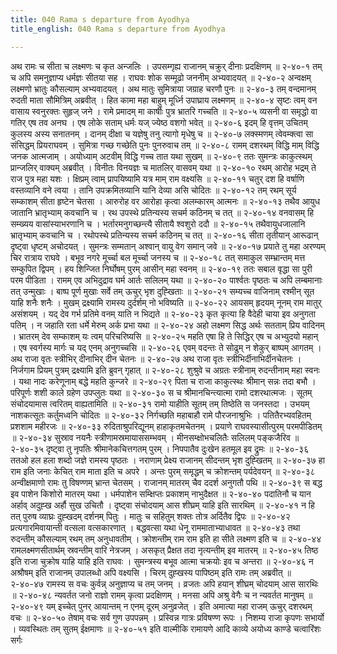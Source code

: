 ```yaml
---
title: 040 Rama s departure from Ayodhya
title_english: 040 Rama s departure from Ayodhya

---
```

<div class="audioEmbed"  caption="श्रीराम-हरिसीताराममूर्ति-घनपाठिभ्यां वचनम्" src="https://archive.org/download/Ramayana-recitation-Sriram-harisItArAmamUrti-Ghanapaati-v2/Kanda_2/Kanda_2_AYK-040-Jana_Kroshaha.mp3"></div>
अथ रामः च सीता च लक्ष्मणः च कृत अन्जलिः ।  
उपसम्गृह्य राजानम् चक्रुर् दीनाः प्रदक्षिणम् ॥ २-४०-१  
तम् च अपि समनुज्ञाप्य धर्मज्ञः सीतया सह ।  
राघवः शोक सम्मूढो जननीम् अभ्यवादयत् ॥ २-४०-२  
अन्वक्षम् लक्ष्मणो भ्रातुः कौसल्याम् अभ्यवादयत् ।  
अथ मातुः सुमित्राया जग्राह चरणौ पुनः ॥ २-४०-३  
तम् वन्दमानम् रुदती माता सौमित्रिम् अब्रवीत् ।  
हित कामा महा बाहुम् मूर्ध्नि उपाघ्राय लक्ष्मणम् ॥ २-४०-४  
सृष्टः त्वम् वन वासाय स्वनुरक्तः सुहृज् जने ।  
रामे प्रमादम् मा कार्षीः पुत्र भ्रातरि गच्चति ॥ २-४०-५  
व्यसनी वा समृद्धो वा गतिर् एष तव अनघ ।  
एष लोके सताम् धर्मः यज् ज्येष्ठ वशगो भवेत् ॥ २-४०-६  
इदम् हि वृत्तम् उचितम् कुलस्य अस्य सनातनम् ।  
दानम् दीक्षा च यज्ञेषु तनु त्यागो मृधेषु च ॥ २-४०-७  
लक्स्मणम् त्वेवम्क्त्वा सा संसिद्धम् प्रियराघवम् ।  
सुमित्रा गच्छ गच्छेति पुनः पुनरुवाच तम् ॥ २-४०-८  
रामम् दशरथम् विद्धि माम् विद्धि जनक आत्मजाम् ।  
अयोध्याम् अटवीम् विद्धि गच्च तात यथा सुखम् ॥ २-४०-९  
ततः सुमन्त्रः काकुत्स्थम् प्रान्जलिर् वाक्यम् अब्रवीत् ।  
विनीतः विनयज्ञः च मातलिर् वासवम् यथा ॥ २-४०-१०  
रथम् आरोह भद्रम् ते राज पुत्र महा यशः ।  
क्षिप्रम् त्वाम् प्रापयिष्यामि यत्र माम् राम वक्ष्यसि ॥ २-४०-११  
चतुर् दश हि वर्षाणि वस्तव्यानि वने त्वया ।  
तानि उपक्रमितव्यानि यानि देव्या असि चोदितः ॥ २-४०-१२  
तम् रथम् सूर्य सम्काशम् सीता हृष्टेन चेतसा ।  
आरुरोह वर आरोहा कृत्वा अलम्कारम् आत्मनः ॥ २-४०-१३  
तथैव आयुध जातानि भ्रातृभ्याम् कवचानि च ।  
रथ उपस्थे प्रतिन्यस्य सचर्म कठिनम् च तत् ॥ २-४०-१४  
वनवासम् हि सम्ख्यय वासांस्याभरणानि च ।  
भर्तारमनुगच्छन्त्यै सीतायै श्वशुरो ददौ ॥ २-४०-१५  
तथैवायुधजालानि भ्रातृभ्याम् कवचानि च ।  
रथोपस्थे प्रतिन्यस्य सचर्म कठिनम् च तत् ॥ २-४०-१६  
सीता तृतीयान् आरूढान् दृष्ट्वा धृष्टम् अचोदयत् ।  
सुमन्त्रः सम्मतान् अश्वान् वायु वेग समान् जवे ॥ २-४०-१७  
प्रयाते तु महा अरण्यम् चिर रात्राय राघवे ।  
बभूव नगरे मूर्च्चा बल मूर्च्चा जनस्य च ॥ २-४०-१८  
तत् समाकुल सम्भ्रान्तम् मत्त सम्कुपित द्विपम् ।  
हय शिन्जित निर्घोषम् पुरम् आसीन् महा स्वनम् ॥ २-४०-१९  
ततः सबाल वृद्धा सा पुरी परम पीडिता ।  
रामम् एव अभिदुद्राव घर्म आर्तः सलिलम् यथा ॥ २-४०-२०  
पार्श्वतः पृष्ठतः च अपि लम्बमानाः तत् उन्मुखाः ।  
बाष्प पूर्ण मुखाः सर्वे तम् ऊचुर् भृश दुह्खिताः ॥ २-४०-२१  
सम्यच्च वाजिनाम् रश्मीन् सूत याहि शनैः शनैः ।  
मुखम् द्रक्ष्यामि रामस्य दुर्दर्शम् नो भविष्यति ॥ २-४०-२२  
आयसम् हृदयम् नूनम् राम मातुर् असंशयम् ।  
यद् देव गर्भ प्रतिमे वनम् याति न भिद्यते ॥ २-४०-२३  
कृत कृत्या हि वैदेही चाया इव अनुगता पतिम् ।  
न जहाति रता धर्मे मेरुम् अर्क प्रभा यथा ॥ २-४०-२४  
अहो लक्ष्मण सिद्ध अर्थः सतताम् प्रिय वादिनम् ।  
भ्रातरम् देव सम्काशम् यः त्वम् परिचरिष्यसि ॥ २-४०-२५  
महति एषा हि ते सिद्धिर् एष च अभ्युदयो महान् ।  
एष स्वर्गस्य मार्गः च यद् एनम् अनुगच्चसि ॥ २-४०-२६  
एवम् वदन्तः ते सोढुम् न शेकुर् बाष्पम् आगतम् ।  
अथ राजा वृतः स्त्रीभिर् दीनाभिर् दीन चेतनः ॥ २-४०-२७  
अथ राजा वृतः स्त्रीभिर्दीनाभिर्दीनचेतनः ।  
निर्जगाम प्रियम् पुत्रम् द्रक्ष्यामि इति ब्रुवन् गृहात् ॥ २-४०-२८  
शुश्रुवे च अग्रतः स्त्रीनाम् रुदन्तीनाम् महा स्वनः ।  
यथा नादः करेणूनाम् बद्धे महति कुन्जरे ॥ २-४०-२९  
पिता च राजा काकुत्स्थः श्रीमान् सन्नः तदा बभौ ।  
परिपूर्णः शशी काले ग्रहेण उपप्लुतः यथा ॥ २-४०-३०  
स च श्रीमानचिन्त्यात्मा रामो दशरथात्मजः ।  
सूतम् संचोदयामास त्वरितम् वाह्यतामिति ॥ २-४०-३१  
रामो याहीति सूतम् तम् तिष्ठेति स जनस्तदा ।  
उभयम् नाशकत्सूतः कर्तुमध्वनि चोदितः ॥ २-४०-३२  
निर्गच्छति महाबाहौ रामे पौरजनाश्रुभिः ।  
पतितैरभ्यवहितम् प्रशशाम महीरजः ॥ २-४०-३३  
रुदिताश्रुपरिद्यूनम् हाहाकृतमचेतनम् ।  
प्रयाणे राघवस्यासीत्पुरम् परमपीडितम् ॥ २-४०-३४  
सुस्राव नयनैः स्त्रीणामस्रमायाससम्भवम् ।  
मीनसम्क्षोभचलितैः सलिलम् पङ्कजैरिव ॥ २-४०-३५  
दृष्ट्वा तु नृपतिः श्रीमानेकचित्तगतम् पुरम् ।  
निपपातैव दुःखेन हतमूल इव द्रुमः ॥ २-४०-३६  
ततओ हल हला शब्दो जज्ञे रामस्य पृष्ठतः ।  
नराणाम् प्रेक्ष्य राजानम् सीदन्तम् भृश दुह्खितम् ॥ २-४०-३७  
हा राम इति जनाः केचित् राम माता इति च अपरे ।  
अन्तः पुरम् समृद्धम् च क्रोशन्तम् पर्यदेवयन् ॥ २-४०-३८  
अन्वीक्षमाणो रामः तु विषण्णम् भ्रान्त चेतसम् ।  
राजानम् मातरम् चैव ददर्श अनुगतौ पथि ॥ २-४०-३९  
स बद्ध इव पाशेन किशोरो मातरम् यथा ।  
धर्मपाशेन सम्क्षिप्तः प्रकाशम् नाभुदैक्षत ॥ २-४०-४०  
पदातिनौ च यान अर्हाव् अदुह्ख अर्हौ सुख उचितौ ।  
दृष्ट्वा संचोदयाम् आस शीघ्रम् याहि इति सारथिम् ॥ २-४०-४१  
न हि तत् पुरुष व्याघ्रः दुह्खदम् दर्शनम् पितुः ।  
मातुः च सहितुम् शक्तः तोत्र अर्दितैव द्विपः ॥ २-४०-४२  
प्रत्यगारमिवायान्ती वत्सला वत्सकारणात् ।  
बद्धवत्सा यथा धेनू राममाताभ्याधावत ॥ २-४०-४३  
तथा रुदन्तीम् कौसल्याम् रथम् तम् अनुधावतीम् ।  
क्रोशन्तीम् राम राम इति हा सीते लक्ष्मण इति च ॥ २-४०-४४  
रामलक्ष्मणसीतार्थम् स्रवन्तीम् वारि नेत्रजम् ।  
असकृत् प्रैक्षत तदा नृत्यन्तीम् इव मातरम् ॥ २-४०-४५  
तिष्ठ इति राजा चुक्रोष याहि याहि इति राघवः ।  
सुमन्त्रस्य बभूव आत्मा चक्रयोः इव च अन्तरा ॥ २-४०-४६  
न अश्रौषम् इति राजानम् उपालब्धो अपि वक्ष्यसि ।  
चिरम् दुह्खस्य पापिष्ठम् इति रामः तम् अब्रवीत् ॥ २-४०-४७  
रामस्य स वचः कुर्वन्न् अनुज्ञाप्य च तम् जनम् ।  
व्रजतः अपि हयान् शीघ्रम् चोदयाम् आस सारथिः ॥ २-४०-४८  
न्यवर्तत जनो राज्ञो रामम् कृत्वा प्रदक्षिणम् ।  
मनसा अपि अश्रु वेगैः च न न्यवर्तत मानुषम् ॥ २-४०-४९  
यम् इच्चेत् पुनर् आयान्तम् न एनम् दूरम् अनुव्रजेत् ।  
इति अमात्या महा राजम् ऊचुर् दशरथम् वचः ॥ २-४०-५०  
तेषाम् वचः सर्व गुण उपपन्नम् ।  
प्रस्विन्न गात्रः प्रविषण्ण रूपः ।  
निशम्य राजा कृपणः सभार्यो ।  
व्यवस्थितः तम् सुतम् ईक्षमाणः ॥ २-४०-५१  
इति वाल्मीकि रामायणे आदि काव्ये अयोध्य काण्डे चत्वारिंशः सर्गः
